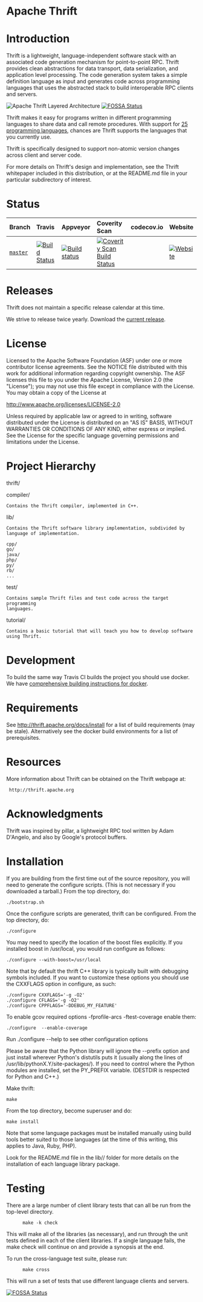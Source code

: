 Apache Thrift
=============

Introduction
============

Thrift is a lightweight, language-independent software stack with an
associated code generation mechanism for point-to-point RPC. Thrift provides 
clean abstractions for data transport, data serialization, and application
level processing. The code generation system takes a simple definition
language as input and generates code across programming languages that
uses the abstracted stack to build interoperable RPC clients and servers.

![Apache Thrift Layered Architecture](doc/images/thrift-layers.png)
[![FOSSA Status](https://app.fossa.io/api/projects/git%2Bgithub.com%2Fxinding33%2Fthrift.svg?type=shield)](https://app.fossa.io/projects/git%2Bgithub.com%2Fxinding33%2Fthrift?ref=badge_shield)

Thrift makes it easy for programs written in different programming
languages to share data and call remote procedures.  With support 
for [25 programming languages](LANGUAGES.md), chances are Thrift 
supports the languages that you currently use.

Thrift is specifically designed to support non-atomic version changes
across client and server code.

For more details on Thrift's design and implementation, see the Thrift
whitepaper included in this distribution, or at the README.md file
in your particular subdirectory of interest.

Status
======

| Branch | Travis | Appveyor | Coverity Scan | codecov.io | Website |
| :----- | :----- | :------- | :------------ | :--------- | :------ |
| [`master`](https://github.com/apache/thrift/tree/master) | [![Build Status](https://travis-ci.org/apache/thrift.svg?branch=master)](https://travis-ci.org/apache/thrift) | [![Build status](https://ci.appveyor.com/api/projects/status/github/apache/thrift?branch=master&svg=true)](https://ci.appveyor.com/project/ApacheSoftwareFoundation/thrift/history) | [![Coverity Scan Build Status](https://scan.coverity.com/projects/1345/badge.svg)](https://scan.coverity.com/projects/thrift) | | [![Website](https://img.shields.io/badge/official-website-brightgreen.svg)](https://thrift.apache.org/) |

Releases
========

Thrift does not maintain a specific release calendar at this time.  

We strive to release twice yearly.  Download the [current release](http://thrift.apache.org/download).

License
=======

Licensed to the Apache Software Foundation (ASF) under one
or more contributor license agreements. See the NOTICE file
distributed with this work for additional information
regarding copyright ownership. The ASF licenses this file
to you under the Apache License, Version 2.0 (the
"License"); you may not use this file except in compliance
with the License. You may obtain a copy of the License at

  http://www.apache.org/licenses/LICENSE-2.0

Unless required by applicable law or agreed to in writing,
software distributed under the License is distributed on an
"AS IS" BASIS, WITHOUT WARRANTIES OR CONDITIONS OF ANY
KIND, either express or implied. See the License for the
specific language governing permissions and limitations
under the License.

Project Hierarchy
=================

thrift/

  compiler/

    Contains the Thrift compiler, implemented in C++.

  lib/

    Contains the Thrift software library implementation, subdivided by
    language of implementation.

    cpp/
    go/
    java/
    php/
    py/
    rb/
    ...

  test/

    Contains sample Thrift files and test code across the target programming
    languages.

  tutorial/

    Contains a basic tutorial that will teach you how to develop software
    using Thrift.

Development
===========

To build the same way Travis CI builds the project you should use docker.
We have [comprehensive building instructions for docker](build/docker/README.md).

Requirements
============

See http://thrift.apache.org/docs/install for a list of build requirements (may be stale).  Alternatively see the docker build environments for a list of prerequisites.

Resources
=========

More information about Thrift can be obtained on the Thrift webpage at:

     http://thrift.apache.org

Acknowledgments
===============

Thrift was inspired by pillar, a lightweight RPC tool written by Adam D'Angelo,
and also by Google's protocol buffers.

Installation
============

If you are building from the first time out of the source repository, you will
need to generate the configure scripts.  (This is not necessary if you
downloaded a tarball.)  From the top directory, do:

    ./bootstrap.sh

Once the configure scripts are generated, thrift can be configured.
From the top directory, do:

    ./configure

You may need to specify the location of the boost files explicitly.
If you installed boost in /usr/local, you would run configure as follows:

    ./configure --with-boost=/usr/local

Note that by default the thrift C++ library is typically built with debugging
symbols included. If you want to customize these options you should use the
CXXFLAGS option in configure, as such:

    ./configure CXXFLAGS='-g -O2'
    ./configure CFLAGS='-g -O2'
    ./configure CPPFLAGS='-DDEBUG_MY_FEATURE'

To enable gcov required options -fprofile-arcs -ftest-coverage enable them:

    ./configure  --enable-coverage

Run ./configure --help to see other configuration options

Please be aware that the Python library will ignore the --prefix option
and just install wherever Python's distutils puts it (usually along
the lines of /usr/lib/pythonX.Y/site-packages/).  If you need to control
where the Python modules are installed, set the PY_PREFIX variable.
(DESTDIR is respected for Python and C++.)

Make thrift:

	make

From the top directory, become superuser and do:

	make install

Note that some language packages must be installed manually using build tools
better suited to those languages (at the time of this writing, this applies
to Java, Ruby, PHP).

Look for the README.md file in the lib/<language>/ folder for more details on the
installation of each language library package.

Testing
=======

There are a large number of client library tests that can all be run
from the top-level directory.

          make -k check

This will make all of the libraries (as necessary), and run through
the unit tests defined in each of the client libraries. If a single
language fails, the make check will continue on and provide a synopsis
at the end.

To run the cross-language test suite, please run:

          make cross

This will run a set of tests that use different language clients and
servers.




[![FOSSA Status](https://app.fossa.io/api/projects/git%2Bgithub.com%2Fxinding33%2Fthrift.svg?type=large)](https://app.fossa.io/projects/git%2Bgithub.com%2Fxinding33%2Fthrift?ref=badge_large)